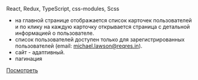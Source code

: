 React, Redux, TypeScript, css-modules, Scss<br>
 
- на главной странице отображается список карточек пользователей и по клику на каждую карточку открывается страница с детальной информацией о пользователе.<br>
- список пользователей доступен только для зарегистрированных пользователей (email: michael.lawson@reqres.in).<br>
- сайт - адаптивный.<br>
- пагинация<br>

<a href="https://rres.netlify.app/" target="blank">Посмотреть</a>
